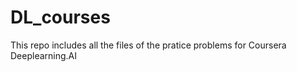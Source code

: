 # DL_courses

This repo includes all the files of the pratice problems for Coursera Deeplearning.AI
